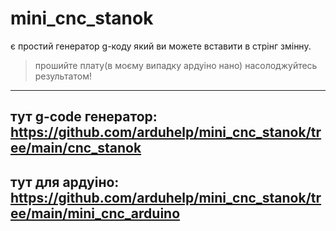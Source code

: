# mini_cnc_stanok
є простий генератор g-коду який ви можете вставити в стрінг змінну.
> прошийте плату(в моєму випадку ардуіно нано)
> насолоджуйтесь результатом!


---
тут g-code генератор: https://github.com/arduhelp/mini_cnc_stanok/tree/main/cnc_stanok
---
тут для ардуіно: https://github.com/arduhelp/mini_cnc_stanok/tree/main/mini_cnc_arduino
---

